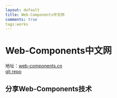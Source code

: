 ```yaml
---
layout: default
title: Web-Components中文网
comments: true
tags:works
---
```

#  Web-Components中文网

地址：[web-components.cn](http://web-components.cn)  
[git repo](https://github.com/devWayne/web-components.cn)

## 分享Web-Components技术 







